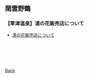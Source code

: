 ## 閑雲野鶴

### 【草津温泉】湯の花販売店について

- [湯の花販売店について](https://kusatsu-shokokai.jp/%E6%B9%AF%E3%81%AE%E8%8A%B1%E8%B2%A9%E5%A3%B2%E5%BA%97%E3%81%AB%E3%81%A4%E3%81%84%E3%81%A6/)

<p style="margin-top: 100px;"></p>

[Back](./../../)
